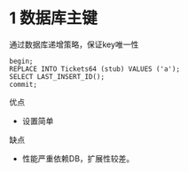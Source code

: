 # 1 数据库主键

通过数据库递增策略，保证key唯一性

    begin;
    REPLACE INTO Tickets64 (stub) VALUES ('a');
    SELECT LAST_INSERT_ID();
    commit;

优点
* 设置简单

缺点
* 性能严重依赖DB，扩展性较差。

